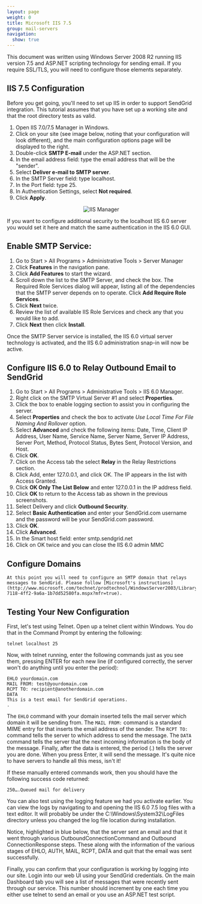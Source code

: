 ```yaml
---
layout: page
weight: 0
title: Microsoft IIS 7.5
group: mail-servers
navigation:
  show: true
---
```


<call-out>

This document was written using Windows Server 2008 R2 running IIS version 7.5 and ASP.NET scripting technology for sending email. If you require SSL/TLS, you will need to configure those elements separately.

</call-out>

## 	IIS 7.5 Configuration

Before you get going, you'll need to set up IIS in order to support SendGrid integration. This tutorial assumes that you have set up a working site and that the root directory tests as valid.

1. Open IIS 7.0/7.5 Manager in Windows.
2. Click on your site (see image below, noting that your configuration will look different), and the main configuration options page will be displayed to the right.
3. Double-click **SMTP E-mail** under the ASP.NET section.
4. In the email address field: type the email address that will be the "sender".
5. Select **Deliver e-mail to SMTP server**.
6. In the SMTP Server field: type localhost.
7. In the Port field: type 25.
8. In Authentication Settings, select **Not required**.
9. Click **Apply**.

<center>

![]({{root_url}}/images/iis_mgr_site.png "IIS Manager")

</center>

<call-out>

If you want to configure additional security to the localhost IIS 6.0 server you would set it here and match the same authentication in the IIS 6.0 GUI.

</call-out>

## 	Enable SMTP Service:

1. Go to Start \> All Programs \> Administrative Tools \> Server Manager
2. Click **Features** in the navigation pane.
3. Click **Add Features** to start the wizard.
4. Scroll down the list to the SMTP Server, and check the box. The Required Role Services dialog will appear, listing all of the dependencies that the SMTP server depends on to operate. Click **Add Require Role Services**.
5. Click **Next** twice.
6. Review the list of available IIS Role Services and check any that you would like to add.
7. Click **Next** then click **Install**.

Once the SMTP Server service is installed, the IIS 6.0 virtual server technology is activated, and the IIS 6.0 administration snap-in will now be active.

## 	Configure IIS 6.0 to Relay Outbound Email to SendGrid

1. Go to Start \> All Programs \> Administrative Tools \> IIS 6.0 Manager.
2. Right click on the SMTP Virtual Server \#1 and select **Properties**.
3. Click the box to enable logging section to assist you in configuring the server.
4. Select **Properties** and check the box to activate *Use Local Time For File Naming And Rollover* option.
5. Select **Advanced** and check the following items: Date, Time, Client IP Address, User Name, Service Name, Server Name, Server IP Address, Server Port, Method, Protocol Status, Bytes Sent, Protocol Version, and Host.
6. Click **OK**.
7. Click on the Access tab the select **Relay** in the Relay Restrictions section.
8. Click Add, enter 127.0.0.1, and click OK. The IP appears in the list with Access Granted.
9. Click **OK Only The List Below** and enter 127.0.0.1 in the IP address field.
10. Click **OK** to return to the Access tab as shown in the previous screenshots.
11. Select Delivery and click **Outbound Security**.
12. Select **Basic Authentication** and enter your SendGrid.com username and the password will be your SendGrid.com password.
13. Click **OK**.
14. Click **Advanced**.
15. In the Smart host field: enter smtp.sendgrid.net
16. Click on OK twice and you can close the IIS 6.0 admin MMC

## 	Configure Domains
 	At this point you will need to configure an SMTP domain that relays messages to SendGrid. Please follow [Microsoft's instructions](http://www.microsoft.com/technet/prodtechnol/WindowsServer2003/Library/IIS/e2156172-7118-4ff2-9a6a-1b7dd52580fa.mspx?mfr=true).
## 	Testing Your New Configuration

First, let's test using Telnet. Open up a telnet client within Windows. You do that in the Command Prompt by entering the following:

```
telnet localhost 25
```

Now, with telnet running, enter the following commands just as you see them, pressing ENTER for each new line (if configured correctly, the server won't do anything until you enter the period):

```
EHLO yourdomain.com
MAIL FROM: test@yourdomain.com
RCPT TO: recipient@anotherdomain.com
DATA
This is a test email for SendGrid operations.
.
```

The `EHLO` command with your domain inserted tells the mail server which domain it will be sending from. The `MAIL FROM:` command is a standard MIME entry for that inserts the email address of the sender. The `RCPT TO:` command tells the server to which address to send the message. The `DATA` command tells the server that the next incoming information is the body of the message. Finally, after the data is entered, the period (.) tells the server you are done. When you press Enter, it will send the message. It's quite nice to have servers to handle all this mess, isn't it!

If these manually entered commands work, then you should have the following success code returned:

``` 250….Queued mail for delivery ```

You can also test using the logging feature we had you activate earlier. You can view the logs by navigating to and opening the IIS 6.0 7.5 log files with a text editor. It will probably be under the C:\\Windows\\System32\\LogFiles directory unless you changed the log file location during installation.

Notice, highlighted in blue below, that the server sent an email and that it went through various OutboundConnectionCommand and Outbound ConnectionResponse steps. These along with the information of the various stages of EHLO, AUTH, MAIL, RCPT, DATA and quit that the email was sent successfully.

Finally, you can confirm that your configuration is working by logging into our site. Login into our web UI using your SendGrid credentials. On the main Dashboard tab you will see a list of messages that were recently sent through our service. This number should increment by one each time you either use telnet to send an email or you use an ASP.NET test script.
